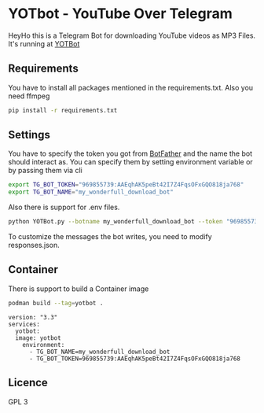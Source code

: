 # YOTbot - YouTube Over Telegram
HeyHo this is a Telegram Bot for downloading YouTube videos as MP3 Files.
It's running at [YOTBot](https://telegram.me/yotbot)
 

## Requirements
You have to install all packages mentioned in the requirements.txt. Also you need ffmpeg
```bash
pip install -r requirements.txt
```

## Settings
You have to specify the token you got from [BotFather](https://telegram.me/BotFather) and the name the bot should interact as.
You can specify them by setting environment variable or by passing them via cli
```bash
export TG_BOT_TOKEN="969855739:AAEqhAK5peBt42I7Z4FqsOFxGQO818ja768"
export TG_BOT_NAME="my_wonderfull_download_bot"
```
Also there is support for .env files.

```bash
python YOTBot.py --botname my_wonderfull_download_bot --token "969855739:AAEqhAK5peBt42I7Z4FqsOFxGQO818ja768"
```

To customize the messages the bot writes, you need to modify responses.json.

## Container
There is support to build a Container image
```bash
podman build --tag=yotbot .
```

```docker-compse
version: "3.3"
services:
  yotbot:
  image: yotbot
    environment:
      - TG_BOT_NAME=my_wonderfull_download_bot
      - TG_BOT_TOKEN=969855739:AAEqhAK5peBt42I7Z4FqsOFxGQO818ja768
```

## Licence
GPL 3
